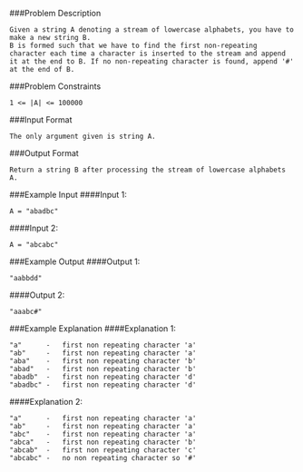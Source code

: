 ###Problem Description
```
Given a string A denoting a stream of lowercase alphabets, you have to make a new string B.
B is formed such that we have to find the first non-repeating character each time a character is inserted to the stream and append it at the end to B. If no non-repeating character is found, append '#' at the end of B.
```


###Problem Constraints
```
1 <= |A| <= 100000
```



###Input Format
```
The only argument given is string A.
```



###Output Format
```
Return a string B after processing the stream of lowercase alphabets A.
```



###Example Input
####Input 1:

```
A = "abadbc"
```
####Input 2:

```
A = "abcabc"
```


###Example Output
####Output 1:

```
"aabbdd"
```
####Output 2:

```
"aaabc#"
```


###Example Explanation
####Explanation 1:

```
"a"      -   first non repeating character 'a'
"ab"     -   first non repeating character 'a'
"aba"    -   first non repeating character 'b'
"abad"   -   first non repeating character 'b'
"abadb"  -   first non repeating character 'd'
"abadbc" -   first non repeating character 'd'
```
####Explanation 2:

```
"a"      -   first non repeating character 'a'
"ab"     -   first non repeating character 'a'
"abc"    -   first non repeating character 'a'
"abca"   -   first non repeating character 'b'
"abcab"  -   first non repeating character 'c'
"abcabc" -   no non repeating character so '#'
```